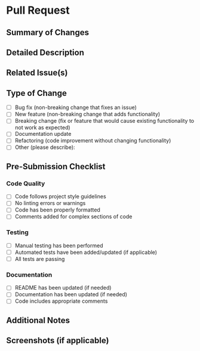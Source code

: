 # Pull Request

## Summary of Changes
<!-- Provide a brief description of the changes made in this PR -->

## Detailed Description
<!-- Give a more detailed explanation of the changes if needed -->

## Related Issue(s)
<!-- 
Link the issues this PR addresses using the GitHub issue linking syntax:
- Closes #123
- Fixes #456
- Resolves #789
-->

## Type of Change
<!-- Mark the appropriate option(s) with an [x] -->

- [ ] Bug fix (non-breaking change that fixes an issue)
- [ ] New feature (non-breaking change that adds functionality)
- [ ] Breaking change (fix or feature that would cause existing functionality to not work as expected)
- [ ] Documentation update
- [ ] Refactoring (code improvement without changing functionality)
- [ ] Other (please describe):

## Pre-Submission Checklist
<!-- Mark items with [x] once completed -->

### Code Quality
- [ ] Code follows project style guidelines
- [ ] No linting errors or warnings
- [ ] Code has been properly formatted
- [ ] Comments added for complex sections of code

### Testing
- [ ] Manual testing has been performed
- [ ] Automated tests have been added/updated (if applicable)
- [ ] All tests are passing

### Documentation
- [ ] README has been updated (if needed)
- [ ] Documentation has been updated (if needed)
- [ ] Code includes appropriate comments

## Additional Notes
<!-- Any other information or context that would be helpful for reviewers -->

## Screenshots (if applicable)
<!-- Include screenshots or screen recordings if your changes include UI modifications -->